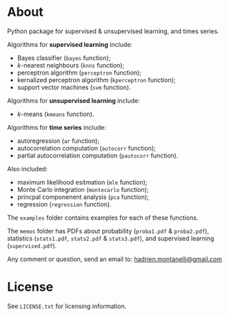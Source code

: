 # About
Python package for supervised &amp; unsupervised learning, and times series.

Algorithms for **supervised learning** include:
- Bayes classifier (`bayes` function);
- *k*-nearest neighbours (`knns` function);
- perceptron algorithm (`perceptron` function);
- kernalized perceptron algorithm (`kperceptron` function);
- support vector machines (`svm` function).

Algorithms for **unsupervised learning** include:
- *k*-means (`kmeans` function).

Algorithms for **time series** include:
- autoregression (`ar` function);
- autocorrelation computation (`autocorr` function);
- partial autocorrelation computation (`pautocorr` function).

Also included:
- maximum likelihood esitmation (`mle` function);
- Monte Carlo integration (`montecarlo` function);
- princpal componenent analysis (`pca` function);
- regression (`regression` function).

The `examples` folder contains examples for each of these functions. 

The `memos` folder has PDFs about probability (`proba1.pdf` &amp; `proba2.pdf`), statistics (`stats1.pdf`, `stats2.pdf` &amp; `stats3.pdf`), and supervised 
learning (`supervised.pdf`).

Any comment or question, send an email to: hadrien.montanelli@gmail.com

# License
See `LICENSE.txt` for licensing information.
